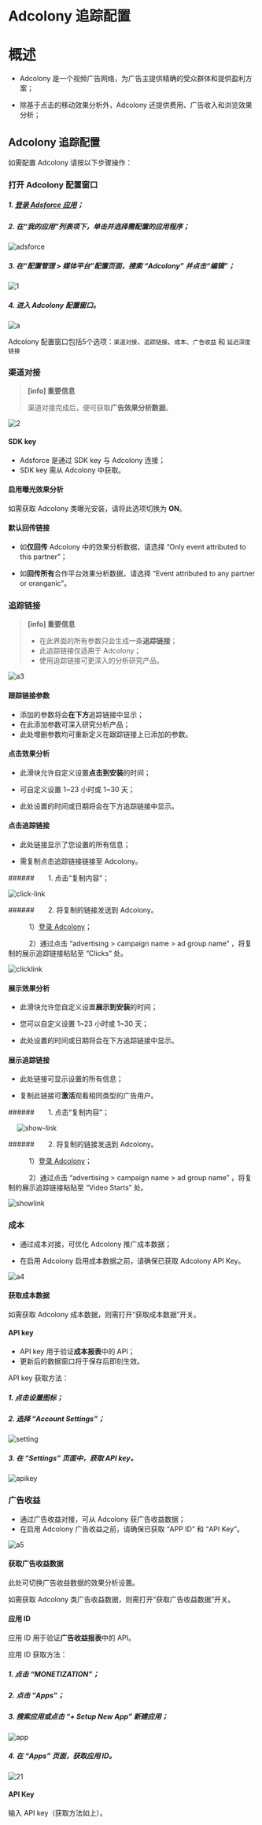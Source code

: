 # **Adcolony 追踪配置**

# 概述

* Adcolony 是一个视频广告网络，为广告主提供精确的受众群体和提供盈利方案；

* 除基于点击的移动效果分析外，Adcolony 还提供费用、广告收入和浏览效果分析；

## Adcolony 追踪配置

  如需配置 Adcolony 请按以下步骤操作：

### 打开 Adcolony 配置窗口

##### 1. [登录 Adsforce 应用](<https://demo-portal.adsforce.io/login>)；

##### 2. 在“我的应用”列表项下，单击并选择需配置的应用程序；

![adsforce](adsforce.png)

##### 3. 在“配置管理 > 媒体平台”配置页面，搜索 “Adcolony” 并点击“编辑”；    

![1](1.png)

##### 4. 进入 **Adcolony** 配置窗口。

![a](a.png)

Adcolony 配置窗口包括5个选项：`渠道对接`、`追踪链接`、`成本`、`广告收益` 和 `延迟深度链接`

### 渠道对接

> **[info] 重要信息**
>
> 渠道对接完成后，便可获取**广告效果分析数据**。

![2](2.png)

#### SDK key

* Adsforce 是通过 SDK key 与 Adcolony 连接；
* SDK key 需从 Adcolony 中获取。

#### 启用曝光效果分析

如需获取 Adcolony 类曝光安装，请将此选项切换为 **ON**。

#### 默认回传链接

* 如**仅回传** Adcolony 中的效果分析数据，请选择 “Only event attributed to this partner”；

* 如**回传所有**合作平台效果分析数据，请选择 “Event attributed to any partner or oranganic”。

### 追踪链接

> **[info] 重要信息**
>
> * 在此界面的所有参数只会生成一条**追踪链接**；
> * 此追踪链接仅适用于 Adcolony；
> * 使用追踪链接可更深入的分析研究产品。

![a3](a3.png)

#### 跟踪链接参数

* 添加的参数将会**在下方**追踪链接中显示；
* 在此添加参数可深入研究分析产品；
* 此处增删参数均可重新定义在跟踪链接上已添加的参数。

#### 点击效果分析

* 此滑块允许自定义设置**点击到安装**的时间；

* 可自定义设置 1~23 小时或 1~30 天；

* 此处设置的时间或日期将会在下方追踪链接中显示。

#### 点击追踪链接

* 此处链接显示了您设置的所有信息；

* 需复制点击追踪链接链接至 Adcolony。

######&ensp;&ensp;&ensp;&ensp;1. 点击“复制内容”；

![click-link](click-link.png)

######&ensp;&ensp;&ensp;&ensp;2. 将复制的链接发送到 Adcolony。

&ensp;&ensp;&ensp;&ensp;&ensp;&ensp;1）[登录 Adcolony](https://clients.adcolony.com/login)；

&ensp;&ensp;&ensp;&ensp;&ensp;&ensp;2）通过点击 “advertising > campaign name > ad group name” ，将复制的展示追踪链接粘贴至 “Clicks” 处。

![clicklink](clicklink.png)

#### 展示效果分析

* 此滑块允许您自定义设置**展示到安装**的时间；

* 您可以自定义设置 1~23 小时或 1~30 天；

* 此处设置的时间或日期将会在下方追踪链接中显示。

#### 展示追踪链接

* 此处链接可显示设置的所有信息；

* 复制此链接可**激活**观看相同类型的广告用户。          

######&ensp;&ensp;&ensp;&ensp;1. 点击“复制内容”；

&ensp; &ensp;![show-link](show-link.png)

######&ensp;&ensp;&ensp;&ensp;2. 将复制的链接发送到 Adcolony。

&ensp;&ensp;&ensp;&ensp;&ensp;&ensp;1）[登录 Adcolony](https://clients.adcolony.com/login)；

&ensp;&ensp;&ensp;&ensp;&ensp;&ensp;2）通过点击 “advertising > campaign name > ad group name” ，将复制的展示追踪链接粘贴至 “Video Starts” 处。

![showlink](showlink.png)  

### 成本

* 通过成本对接，可优化 Adcolony 推广成本数据；

* 在启用 Adcolony 启用成本数据之前，请确保已获取 Adcolony API Key。

![a4](a4.png)

#### 获取成本数据

如需获取 Adcolony 成本数据，则需打开“获取成本数据”开关。

#### API key

* API key 用于验证**成本报表**中的 API；
* 更新后的数据窗口将于保存后即刻生效。

API key 获取方法：

##### 1. 点击设置图标；

##### 2. 选择 “Account Settings”；

![setting](setting.png)

##### 3. 在 “Settings” 页面中，获取 API key。

![apikey](apikey.png)

### 广告收益

* 通过广告收益对接，可从 Adcolony 获广告收益数据；
* 在启用 Adcolony 广告收益之前，请确保已获取 “APP ID” 和 “API Key”。

![a5](a5.png)

#### 获取广告收益数据

此处可切换广告收益数据的效果分析设置。

如需获取 Adcolony 类广告收益数据，则需打开“获取广告收益数据”开关。

#### 应用 ID

应用 ID 用于验证**广告收益报表**中的 API。

应用 ID 获取方法：

##### 1. 点击 “MONETIZATION”；

##### 2. 点击 “Apps”；

##### 3. 搜索应用或点击 “+ Setup New App” 新建应用；

![app](app.png)

##### 4. 在 “Apps” 页面，获取应用 ID。

![21](21.png)

#### API Key

输入 API key（获取方法如上）。

